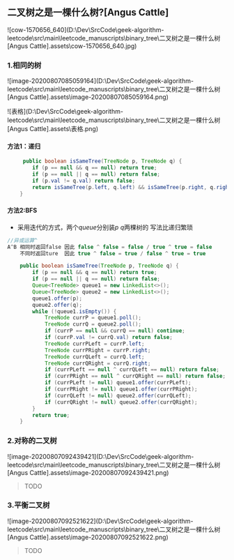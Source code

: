 ## 二叉树之是一棵什么树?[Angus Cattle]

![cow-1570656_640](D:\Dev\SrcCode\geek-algorithm-leetcode\src\main\leetcode_manuscripts\binary_tree\二叉树之是一棵什么树[Angus Cattle].assets\cow-1570656_640.jpg)

### 1.相同的树

![image-20200807085059164](D:\Dev\SrcCode\geek-algorithm-leetcode\src\main\leetcode_manuscripts\binary_tree\二叉树之是一棵什么树[Angus Cattle].assets\image-20200807085059164.png)



![表格](D:\Dev\SrcCode\geek-algorithm-leetcode\src\main\leetcode_manuscripts\binary_tree\二叉树之是一棵什么树[Angus Cattle].assets\表格.png)

#### 方法1：递归

```java
     public boolean isSameTree(TreeNode p, TreeNode q) {
        if (p == null && q == null) return true;
        if (p == null || q == null) return false;
        if (p.val != q.val) return false;
        return isSameTree(p.left, q.left) && isSameTree(p.right, q.right);
    }
```

#### 方法2:BFS

- 采用迭代的方式，两个$queue$分别装$p$ $q$两棵树的 写法比递归繁琐

```java
//异或运算^
A^B 相同时返回false 因此 false ^ false = false / true ^ true = false
    不同时返回ture  因此 true ^ false = true / false ^ true = true
```

```java
    public boolean isSameTree(TreeNode p, TreeNode q) {
        if (p == null && q == null) return true;
        if (p == null || q == null) return false;
        Queue<TreeNode> queue1 = new LinkedList<>();
        Queue<TreeNode> queue2 = new LinkedList<>();
        queue1.offer(p);
        queue2.offer(q);
        while (!queue1.isEmpty()) {
            TreeNode currP = queue1.poll();
            TreeNode currQ = queue2.poll();
            if (currP == null && currQ == null) continue;
            if (currP.val != currQ.val) return false;
            TreeNode currPLeft = currP.left;
            TreeNode currPRight = currP.right;
            TreeNode currQLeft = currQ.left;
            TreeNode currQRight = currQ.right;
            if (currPLeft == null ^ currQLeft == null) return false;
            if (currPRight == null ^ currQRight == null) return false;
            if (currPLeft != null) queue1.offer(currPLeft);
            if (currPRight != null) queue1.offer(currPRight);
            if (currQLeft != null) queue2.offer(currQLeft);
            if (currQRight != null) queue2.offer(currQRight);
        }
        return true;
    }
```



### 2.对称的二叉树

![image-20200807092439421](D:\Dev\SrcCode\geek-algorithm-leetcode\src\main\leetcode_manuscripts\binary_tree\二叉树之是一棵什么树[Angus Cattle].assets\image-20200807092439421.png)



> TODO

### 3.平衡二叉树



![image-20200807092521622](D:\Dev\SrcCode\geek-algorithm-leetcode\src\main\leetcode_manuscripts\binary_tree\二叉树之是一棵什么树[Angus Cattle].assets\image-20200807092521622.png)



> TODO
